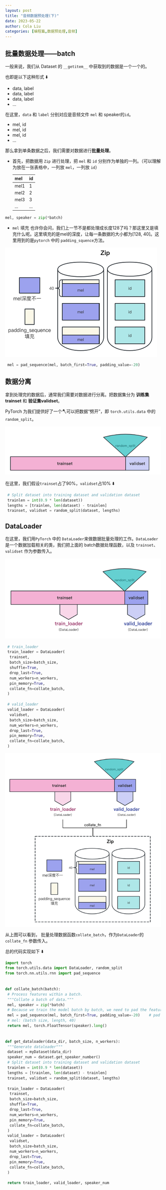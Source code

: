 ```yaml
---
layout: post
title: "音频数据预处理(下)"
date: 2023-05-22
author: Cola Liu
categories: [编程篇,数据预处理,音频]
---
```



## 批量数据处理——batch

一般来说，我们从 Dataset 的 `__getitem__` 中获取到的数据是一个一个的。

也即是以下这种形式 ⬇️

- data, label
- data, label
- data, label
- ...

在这里，`data` 和 `label` 分别对应是音频文件 `mel` 和 speaker的`id`。

- mel, id
- mel, id
- mel, id
- ...

那么拿到单条数据之后，我们需要对数据进行**批量处理**。

- 首先，把数据用 `Zip` 进行处理，把 `mel` 和 `id` 分别作为单独的一列。（可以理解为放在一张表格中，一列放 `mel`，一列放 `id`）

    |  mel | id |
    |--|--|
    |mel1| 1|
    |mel2| 2|
    |mel3| 3|
    |...| ...|

```python
mel, speaker = zip(*batch)
```

- `mel` 填充
也许你会问，我们上一节不是都处理成长度128了吗？那这里又是填充什么呢。这里填充的是mel的深度，让每一条数据的大小都为[128, 40]。这里用到的是`pytorch` 中的 `padding_squence`方法。

<img src="/assets/imgs/ai/数据预处理/音频/batch_process.png" />

```python
 mel = pad_sequence(mel, batch_first=True, padding_value=-20)
```

## 数据分离

拿到处理完的数据后，通常我们需要对数据进行分离。把数据集分为 **训练集trainset** 和 **验证集validset**。

PyTorch 为我们提供好了一个🪓可以把数据“劈开”，即 `torch.utils.data` 中的`random_split`。

<img src="/assets/imgs/ai/数据预处理/音频/random_split.png" />

在这里，我们假设`trainset`占了90%，`validset`占10% ⬇️

```python
 # Split dataset into training dataset and validation dataset
 trainlen = int(0.9 * len(dataset))
 lengths = [trainlen, len(dataset) - trainlen]
 trainset, validset = random_split(dataset, lengths)
```

## DataLoader

在这里，我们用`PyTorch` 中的 `DataLoader`来做数据批量处理的工作。`DataLoader`是一个数据加载相关的类，我们把上面的 batch数据处理函数，以及 `trainset`、`validset` 作为参数传入。

<img src="/assets/imgs/ai/数据预处理/音频/dataloader.png" />

```python
 # train_loader
 train_loader = DataLoader(
  trainset,
  batch_size=batch_size,
  shuffle=True,
  drop_last=True,
  num_workers=n_workers,
  pin_memory=True,
  collate_fn=collate_batch,
 )

 # valid_loader
 valid_loader = DataLoader(
  validset,
  batch_size=batch_size,
  num_workers=n_workers,
  drop_last=True,
  pin_memory=True,
  collate_fn=collate_batch,
 )
```

<img src="/assets/imgs/ai/数据预处理/音频/collate_fn.png" style="display:block;"/>



从上图可以看到， 批量处理数据函数`collate_batch`，作为`DataLoader`的`collate_fn` 参数传入。

总的代码实现如下 ⬇️

```python
import torch
from torch.utils.data import DataLoader, random_split
from torch.nn.utils.rnn import pad_sequence


def collate_batch(batch):
 # Process features within a batch.
 """Collate a batch of data."""
 mel, speaker = zip(*batch)
 # Because we train the model batch by batch, we need to pad the features in the same batch to make their lengths the same.
 mel = pad_sequence(mel, batch_first=True, padding_value=-20)    # pad log 10^(-20) which is very small value.
 # mel: (batch size, length, 40)
 return mel, torch.FloatTensor(speaker).long()


def get_dataloader(data_dir, batch_size, n_workers):
 """Generate dataloader"""
 dataset = myDataset(data_dir)
 speaker_num = dataset.get_speaker_number()
 # Split dataset into training dataset and validation dataset
 trainlen = int(0.9 * len(dataset))
 lengths = [trainlen, len(dataset) - trainlen]
 trainset, validset = random_split(dataset, lengths)

 train_loader = DataLoader(
  trainset,
  batch_size=batch_size,
  shuffle=True,
  drop_last=True,
  num_workers=n_workers,
  pin_memory=True,
  collate_fn=collate_batch,
 )
 valid_loader = DataLoader(
  validset,
  batch_size=batch_size,
  num_workers=n_workers,
  drop_last=True,
  pin_memory=True,
  collate_fn=collate_batch,
 )

 return train_loader, valid_loader, speaker_num
```
